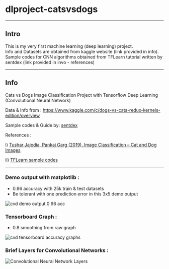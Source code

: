 # dlproject-catsvsdogs
-------
## Intro
This is my very first machine learning (deep learning) project. <br>
Info and Datasets are obtained from kaggle website (link provided in info). <br>
Sample codes for CNN algorithms obtained from TFLearn tutorial written by sentdex (link provided in invo - references) <br>

-------
## Info
Cats vs Dogs Image Classification Project with Tensorflow Deep Learning (Convolutional Neural Network)

Data & Info from : https://www.kaggle.com/c/dogs-vs-cats-redux-kernels-edition/overview

Sample codes & Guide by: [sentdex](https://www.youtube.com/user/sentdex)

References : 

i) [Tushar Jajodia, Pankaj Garg (2019). Image Classification – Cat and Dog Images](https://www.irjet.net/archives/V6/i12/IRJET-V6I1271.pdf)

ii) [TFLearn sample codes](https://pythonprogramming.net/tflearn-machine-learning-tutorial/)

-------

### Demo output with matplotlib :
- 0.96 accuracy with 25k train & test datasets
- Be tolerant with one prediction error in this 3x5 demo output

![cvd demo output 0 96 acc](https://user-images.githubusercontent.com/68454409/106591701-8dde1980-6589-11eb-89ee-dcab8320bef6.png)

### Tensorboard Graph :
- 0.8 smoothing from raw graph

![cvd tensorboard accuracy graphs](https://user-images.githubusercontent.com/68454409/106564633-717db500-6568-11eb-993d-94d1266b58a7.png)


### Brief Layers for Convolutional Networks :

![Convolutional Neural Network Layers](https://user-images.githubusercontent.com/68454409/106565752-4005e900-656a-11eb-8722-eb97aadb605b.jpeg)

